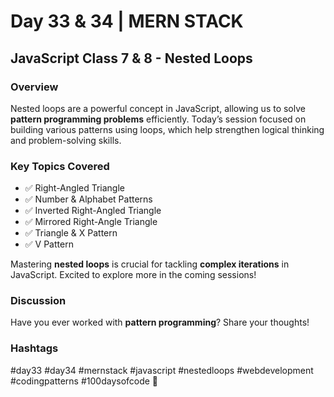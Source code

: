 # Day 33 & 34 | MERN STACK

## JavaScript Class 7 & 8 - Nested Loops

### Overview
Nested loops are a powerful concept in JavaScript, allowing us to solve **pattern programming problems** efficiently. Today’s session focused on building various patterns using loops, which help strengthen logical thinking and problem-solving skills.

### Key Topics Covered
- ✅ Right-Angled Triangle
- ✅ Number & Alphabet Patterns
- ✅ Inverted Right-Angled Triangle
- ✅ Mirrored Right-Angle Triangle
- ✅ Triangle & X Pattern
- ✅ V Pattern

Mastering **nested loops** is crucial for tackling **complex iterations** in JavaScript. Excited to explore more in the coming sessions!

### Discussion
Have you ever worked with **pattern programming**? Share your thoughts!

### Hashtags
#day33 #day34 #mernstack #javascript #nestedloops #webdevelopment #codingpatterns #100daysofcode 🚀

